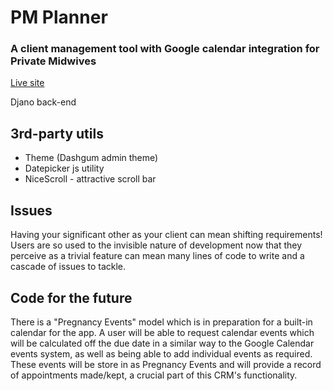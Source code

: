 # PM Planner
### A client management tool with Google calendar integration for Private Midwives

[Live site](https://pm-planner.herokuapp.com)

Djano back-end

## 3rd-party utils

* Theme (Dashgum admin theme)
* Datepicker js utility
* NiceScroll - attractive scroll bar

## Issues

Having your significant other as your client can mean shifting requirements! Users are so used to the invisible nature of development now that they perceive as a trivial feature can mean many lines of code to write and a cascade of issues to tackle.

## Code for the future

There is a "Pregnancy Events" model which is in preparation for a built-in calendar for the app.  A user will be able to request calendar events which will be calculated off the due date in a similar way to the Google Calendar events system, as well as being able to add individual events as required.  These events will be store in as Pregnancy Events and will provide a record of appointments made/kept, a crucial part of this CRM's functionality.


